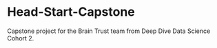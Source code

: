 # Head-Start-Capstone
Capstone project for the Brain Trust team from Deep Dive Data Science Cohort 2.
